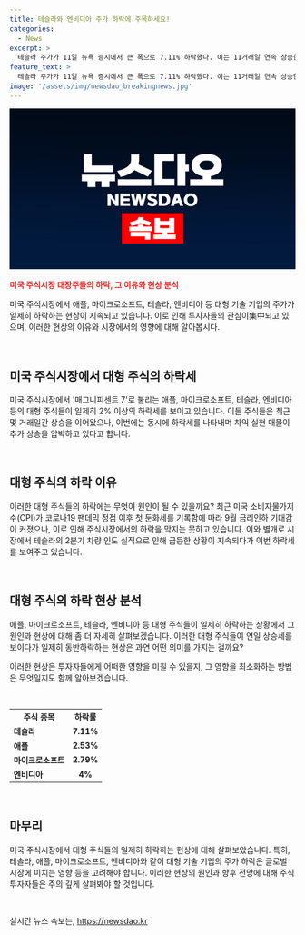 ```yaml
---
title: 테슬라와 엔비디아 주가 하락에 주목하세요!
categories:
  - News
excerpt: >
  테슬라 주가가 11일 뉴욕 증시에서 큰 폭으로 7.11% 하락했다. 이는 11거래일 연속 상승한 뒤의 하락으로, 2분기 차량 인도 실적 등으로 지난달 급등했던 것을 따라가는 모습이다. 이외에도 애플, 마이크로소프트 등 매그니피센트 7의 주가도 2% 이상 하락하며 전체적으로 약세를 보였다. 더불어 미국 소비자물가지수(CPI)의 둔화세와 금리인하 기대감으로도 하락을 막지 못하고 있다.
feature_text: >
  테슬라 주가가 11일 뉴욕 증시에서 큰 폭으로 7.11% 하락했다. 이는 11거래일 연속 상승한 뒤의 하락으로, 2분기 차량 인도 실적 등으로 지난달 급등했던 것을 따라가는 모습이다. 이외에도 애플, 마이크로소프트 등 매그니피센트 7의 주가도 2% 이상 하락하며 전체적으로 약세를 보였다. 더불어 미국 소비자물가지수(CPI)의 둔화세와 금리인하 기대감으로도 하락을 막지 못하고 있다.
image: '/assets/img/newsdao_breakingnews.jpg'
---
```


<p><img src="/assets/img/newsdao_breakingnews.jpg" alt="firstkoreanews 속보" /></p>

<p><b><span style="color: #ee2323;">미국 주식시장 대장주들의 하락, 그 이유와 현상 분석</span></b></p>

<p>미국 주식시장에서 애플, 마이크로소프트, 테슬라, 엔비디아 등 대형 기술 기업의 주가가 일제히 하락하는 현상이 지속되고 있습니다. 이로 인해 투자자들의 관심이集中되고 있으며, 이러한 현상의 이유와 시장에서의 영향에 대해 알아봅시다.</p>

<p data-ke-size="size16">&nbsp;</p>

<h2 data-ke-size="size26">미국 주식시장에서 대형 주식의 하락세</h2>

<p>미국 주식시장에서 '매그니피센트 7'로 불리는 애플, 마이크로소프트, 테슬라, 엔비디아 등의 대형 주식들이 일제히 2% 이상의 하락세를 보이고 있습니다. 이들 주식들은 최근 몇 거래일간 상승을 이어왔으나, 이번에는 동시에 하락세를 나타내며 차익 실현 매물이 추가 상승을 압박하고 있다고 합니다.</p>

<p data-ke-size="size16">&nbsp;</p>

<h2 data-ke-size="size26">대형 주식의 하락 이유</h2>

<p>이러한 대형 주식들의 하락에는 무엇이 원인이 될 수 있을까요? 최근 미국 소비자물가지수(CPI)가 코로나19 팬데믹 정점 이후 첫 둔화세를 기록함에 따라 9월 금리인하 기대감이 커졌으나, 이로 인해 주식시장에서의 하락을 막지는 못하고 있습니다. 이와 별개로 시장에서 테슬라의 2분기 차량 인도 실적으로 인해 급등한 상황이 지속되다가 이번 하락세를 보여주고 있습니다. </p>

<p data-ke-size="size16">&nbsp;</p>

<h2 data-ke-size="size26">대형 주식의 하락 현상 분석</h2>

<p>애플, 마이크로소프트, 테슬라, 엔비디아 등 대형 주식들이 일제히 하락하는 상황에서 그 원인과 현상에 대해 좀 더 자세히 살펴보겠습니다. 이러한 대형 주식들이 연일 상승세를 보이다가 일제히 동반하락하는 현상은 과연 어떤 의미를 가지는 걸까요?</p>

<p>이러한 현상은 투자자들에게 어떠한 영향을 미칠 수 있을지, 그 영향을 최소화하는 방법은 무엇일지도 함께 알아보겠습니다.</p>

<p data-ke-size="size16">&nbsp;</p>

<table>
  <tr>
    <th>주식 종목</th>
    <th>하락률</th>
  </tr>
  <tr>
    <td><b>테슬라</b></td>
    <td style="text-align: center; height: 17px;"><b>7.11%</b></td>
  </tr>
  <tr>
    <td><b>애플</b></td>
    <td style="text-align: center; height: 17px;"><b>2.53%</b></td>
  </tr>
  <tr>
    <td><b>마이크로소프트</b></td>
    <td style="text-align: center; height: 17px;"><b>2.79%</b></td>
  </tr>
  <tr>
    <td><b>엔비디아</b></td>
    <td style="text-align: center; height: 17px;"><b>4%</b></td>
  </tr>
</table>

<p data-ke-size="size16">&nbsp;</p>

<h2 data-ke-size="size26">마무리</h2>

<p>미국 주식시장에서 대형 주식들의 일제히 하락하는 현상에 대해 살펴보았습니다. 특히, 테슬라, 애플, 마이크로소프트, 엔비디아와 같이 대형 기술 기업의 주가 하락은 글로벌 시장에 미치는 영향 등을 고려해야 합니다. 이러한 현상의 원인과 향후 전망에 대해 주식투자자들은 주의 깊게 살펴봐야 할 것입니다.</p>

<p data-ke-size="size16">&nbsp;</p>
실시간 뉴스 속보는, <a href="https://newsdao.kr" rel="dofollow">https://newsdao.kr</a>


